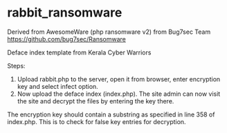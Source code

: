 # rabbit_ransomware

Derived from AwesomeWare (php ransomware v2) from Bug7sec Team https://github.com/bug7sec/Ransomware

Deface index template from Kerala Cyber Warriors

Steps:
1) Upload rabbit.php to the server, open it from browser, enter encryption key and select infect option.
2) Now upload the deface index (index.php). The site admin can now visit the site and decrypt the files by entering the key there.


The encryption key should contain a substring as specified in line 358 of index.php. This is to check for false key entries for decryption.
